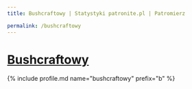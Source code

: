 ```yaml
---
title: Bushcraftowy | Statystyki patronite.pl | Patromierz

permalink: /bushcraftowy
---
```


# [Bushcraftowy](https://patronite.pl/bushcraftowy)

{% include profile.md name="bushcraftowy" prefix="b" %}
